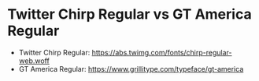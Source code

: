 # Twitter Chirp Regular vs GT America Regular

- Twitter Chirp Regular: https://abs.twimg.com/fonts/chirp-regular-web.woff
- GT America Regular: https://www.grillitype.com/typeface/gt-america
